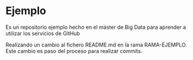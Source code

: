 # Ejemplo
Es un repositorio ejemplo hecho en el máster de Big Data para aprender a utilizar los servicios de GitHub

Realizando un cambio al fichero README.md en la rama RAMA-EJEMPLO. Este cambio es paso del proceso para realizar commits.
